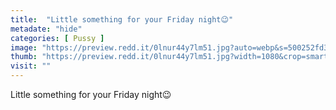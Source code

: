 ```yaml
---
title:  "Little something for your Friday night😉"
metadate: "hide"
categories: [ Pussy ]
image: "https://preview.redd.it/0lnur44y7lm51.jpg?auto=webp&s=500252fd30958c1b6e095833312b6ab17d02c7cf"
thumb: "https://preview.redd.it/0lnur44y7lm51.jpg?width=1080&crop=smart&auto=webp&s=94e5b5bb2a4983eb18560713830ee0c22921720f"
visit: ""
---
```

Little something for your Friday night😉
